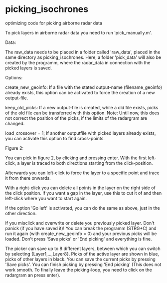 # picking_isochrones
optimizing code for picking airborne radar data

To pick layers in airborne radar data you need to run 'pick_manually.m'.

Data:

The raw_data needs to be placed in a folder called 'raw_data', placed in the same directory as picking_isochrones.
Here, a folder 'pick_data' will also be created by the programm, where the radar_data in connection with the picked layers is saved.

Options:

create_new_geoinfo: If a file with the stated output-name (filename_geoinfo) already exists, this option can be activated to force the creation of a new output-file.

keep_old_picks: If a new output-file is created, while a old file exists, picks of the old file can be transferred with this option. Note: Until now, this does not correct the position of the picks, if the limits of the radargram are changed.

load_crossover = 1; If another outputfile with picked layers already exists, you can activate this option to find cross-points.

Figure 2:

You can pick in figure 2, by clicking and pressing enter. With the first left-click, a layer is traced to both directions starting from the click-position.

Afterwards you can left-click to force the layer to a specific point and trace it from there onwards.

With a right-click you can delete all points in the layer on the right side of the click position. If you want a gap in the layer, use this to cut it of and then left-click where you want to start again.

If the option 'Go left' is activated, you can do the same as above, just in the other direction.

If you misclick and overwrite or delete you previously picked layer. Don't panick (if you have saved it)! You can break the programm (STRG+C) and run it again (with create_new_geoinfo = 0) and your previous picks will be loaded. Don't press 'Save picks' or 'End picking' and everything is fine. 

The picker can save up to 8 different layers, between which you can switch by selecting {Layer1,...,Layer8}. Picks of the active layer are shown in blue, picks of other layers in black.
You can save the current picks by pressing 'Save picks'.
You can finish picking by pressing 'End picking' (This does not work smooth. To finally leave the picking-loop, you need to click on the radargram an press enter).
